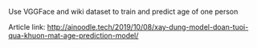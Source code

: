 
Use VGGFace and wiki dataset to train and predict age of one person

Article link: http://ainoodle.tech/2019/10/08/xay-dung-model-doan-tuoi-qua-khuon-mat-age-prediction-model/


